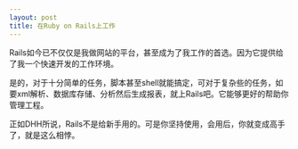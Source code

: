 ```yaml
---
layout: post
title: 在Ruby on Rails上工作
---
```


Rails如今已不仅仅是我做网站的平台，甚至成为了我工作的首选。因为它提供给了我一个快速开发的工作环境。

是的，对于十分简单的任务，脚本甚至shell就能搞定，可对于复杂些的任务，如要xml解析、数据库存储、分析然后生成报表，就上Rails吧。它能够更好的帮助你管理工程。

正如DHH所说，Rails不是给新手用的。可是你坚持使用，会用后，你就变成高手了，就是这么相悖。